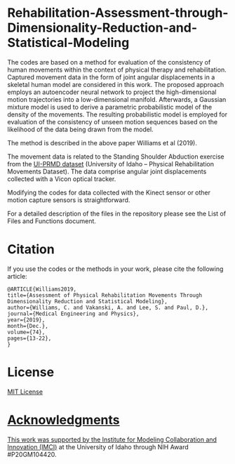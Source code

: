 # Rehabilitation-Assessment-through-Dimensionality-Reduction-and-Statistical-Modeling
The codes are based on a method for evaluation of the consistency of human movements within the context of physical therapy and rehabilitation. Captured movement data in the form of joint angular displacements in a skeletal human model are considered in this work. The proposed approach employs an autoencoder neural network to project the high-dimensional motion trajectories into a low-dimensional manifold. Afterwards, a Gaussian mixture model is used to derive a parametric probabilistic model of the density of the movements. The resulting probabilistic model is employed for evaluation of the consistency of unseen motion sequences based on the likelihood of the data being drawn from the model.

The method is described in the above paper Williams et al (2019).

The movement data is related to the Standing Shoulder Abduction exercise from the <a href="https://www.webpages.uidaho.edu/ui-prmd/">UI-PRMD dataset</a> (University of Idaho – Physical Rehabilitation Movements Dataset). The data comprise angular joint displacements collected with a Vicon optical tracker.

Modifying the codes for data collected with the Kinect sensor or other motion capture sensors is straightforward. 

For a detailed description of the files in the repository please see the List of Files and Functions document.

# Citation
If you use the codes or the methods in your work, please cite the following article:   

    @ARTICLE{Williams2019,
    title={Assessment of Physical Rehabilitation Movements Through Dimensionality Reduction and Statistical Modeling},
    author={Williams, C. and Vakanski, A. and Lee, S. and Paul, D.},
    journal={Medical Engineering and Physics}, 
    year={2019},
    month={Dec.},
    volume={74},
    pages={13-22},
    }

# License
<a href="License - MIT.txt">MIT License

# Acknowledgments
This work was supported by the <a href="https://imci.uidaho.edu/get-involved/about-cmci/">Institute for Modeling Collaboration and Innovation (IMCI)</a> at the University of Idaho through NIH Award #P20GM104420.
